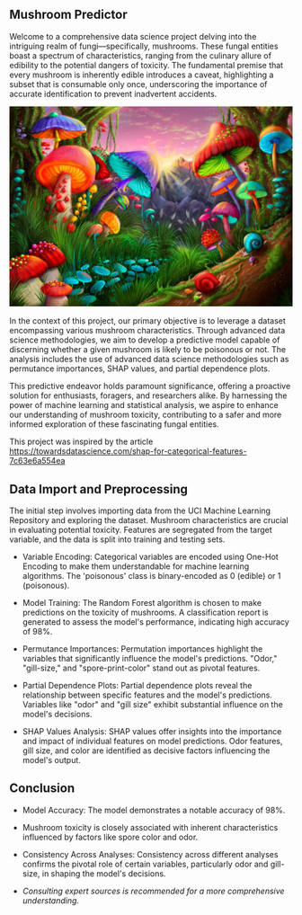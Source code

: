 ## Mushroom Predictor

Welcome to a comprehensive data science project delving into the intriguing realm of fungi—specifically, mushrooms. These fungal entities boast a spectrum of characteristics, ranging from the culinary allure of edibility to the potential dangers of toxicity. The fundamental premise that every mushroom is inherently edible introduces a caveat, highlighting a subset that is consumable only once, underscoring the importance of accurate identification to prevent inadvertent accidents.

![mushroom_image](images/others/mush.jpg)

In the context of this project, our primary objective is to leverage a dataset encompassing various mushroom characteristics. Through advanced data science methodologies, we aim to develop a predictive model capable of discerning whether a given mushroom is likely to be poisonous or not. The analysis includes the use of advanced data science methodologies such as permutance importances, SHAP values, and partial dependence plots.

 This predictive endeavor holds paramount significance, offering a proactive solution for enthusiasts, foragers, and researchers alike. By harnessing the power of machine learning and statistical analysis, we aspire to enhance our understanding of mushroom toxicity, contributing to a safer and more informed exploration of these fascinating fungal entities.

This project was inspired by the article https://towardsdatascience.com/shap-for-categorical-features-7c63e6a554ea


## Data Import and Preprocessing
The initial step involves importing data from the UCI Machine Learning Repository and exploring the dataset. Mushroom characteristics are crucial in evaluating potential toxicity. Features are segregated from the target variable, and the data is split into training and testing sets.

- Variable Encoding: Categorical variables are encoded using One-Hot Encoding to make them understandable for machine learning algorithms. The 'poisonous' class is binary-encoded as 0 (edible) or 1 (poisonous).

- Model Training: The Random Forest algorithm is chosen to make predictions on the toxicity of mushrooms. A classification report is generated to assess the model's performance, indicating high accuracy of 98%.

- Permutance Importances: Permutation importances highlight the variables that significantly influence the model's predictions. "Odor," "gill-size," and "spore-print-color" stand out as pivotal features.

- Partial Dependence Plots: Partial dependence plots reveal the relationship between specific features and the model's predictions. Variables like "odor" and "gill size" exhibit substantial influence on the model's decisions.

- SHAP Values Analysis: SHAP values offer insights into the importance and impact of individual features on model predictions. Odor features, gill size, and color are identified as decisive factors influencing the model's output.

## Conclusion
- Model Accuracy: The model demonstrates a notable accuracy of 98%.

- Mushroom toxicity is closely associated with inherent characteristics influenced by factors like spore color and odor.

- Consistency Across Analyses: Consistency across different analyses confirms the pivotal role of certain variables, particularly odor and gill-size, in shaping the model's decisions.

- *Consulting expert sources is recommended for a more comprehensive understanding.*